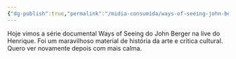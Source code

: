 ```yaml
---
{"dg-publish":true,"permalink":"/midia-consumida/ways-of-seeing-john-berger/","noteIcon":""}
---
```


Hoje vimos a série documental Ways of Seeing do John Berger na live do Henrique.
Foi um maravilhoso material de história da arte e critica cultural. Quero ver novamente depois com mais calma.


